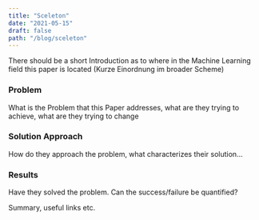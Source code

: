 ```yaml
---
title: "Sceleton"
date: "2021-05-15"
draft: false
path: "/blog/sceleton"
---
```


There should be a short Introduction as to where in the Machine Learning field this paper is located (Kurze Einordnung im broader Scheme)

### Problem
What is the Problem that this Paper addresses, what are they trying to achieve, what are they trying to change

### Solution Approach
How do they approach the problem, what characterizes their solution...

### Results
Have they solved the problem. Can the success/failure be quantified?

Summary, useful links etc.